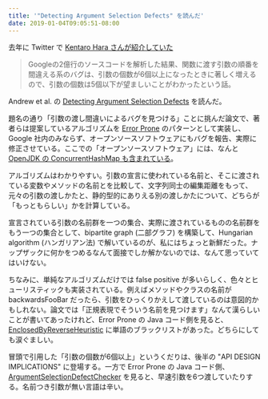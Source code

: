 ```yaml
---
title: '"Detecting Argument Selection Defects" を読んだ'
date: 2019-01-04T09:05:51-08:00
---
```

去年に Twitter で [Kentaro Hara さんが紹介していた](https://twitter.com/xharaken/status/1065050626223042560)

> Googleの2億行のソースコードを解析した結果、関数に渡す引数の順番を間違える系のバグは、引数の個数が6個以上になったときに著しく増えるので、引数の個数は5個以下が望ましいことがわかったという話。

Andrew et al. の [Detecting Argument Selection Defects](https://ai.google/research/pubs/pub46317) を読んだ。

題名の通り「引数の渡し間違いによるバグを見つける」ことに挑んだ論文で、著者らは提案しているアルゴリズムを [Error Prone](https://errorprone.info/) のパターンとして実装し、Google 社内のみならず、オープンソースソフトウェアにもバグを報告、実際に修正させている。ここでの「オープンソースソフトウェア」には、なんと [OpenJDK の ConcurrentHashMap も含まれている](https://bugs.openjdk.java.net/browse/JDK-8176402)。

アルゴリズムはわかりやすい。引数の宣言に使われている名前と、そこに渡されている変数やメソッドの名前とを比較して、文字列同士の編集距離をもって、元々の引数の渡しかたと、静的型的にありえる別の渡しかたについて、どちらが「もっともらしい」かを計算している。

宣言されている引数の名前群を一つの集合、実際に渡されているものの名前群をもう一つの集合として、bipartite graph (二部グラフ) を構築して、Hungarian algorithm (ハンガリアン法) で解いているのが、私にはちょっと新鮮だった。ナップザックに何かをつめるなんて面接でしか解かないのでは、なんて思っていてはいけない。

ちなみに、単純なアルゴリズムだけでは false positive が多いらしく、色々とヒューリスティックも実装されている。例えばメソッドやクラスの名前が backwardsFooBar だったら、引数をひっくりかえして渡しているのは意図的かもしれない。論文では「正規表現でそういう名前を見つけます」なんて漢らしいことが書いてあったけれど、Error Prone の Java コード側を見ると、[EnclosedByReverseHeuristic][EBRH] に単語のブラックリストがあった。どちらにしても涙ぐましい。

冒頭で引用した「引数の個数が6個以上」というくだりは、後半の "API DESIGN IMPLICATIONS" に登場する。一方で Error Prone の Java コード側、[ArgumentSelectionDefectChecker][ASDC] を見ると、早速引数を6つ渡していたりする。名前つき引数が無い言語は辛い。

[EBRH]: https://github.com/google/error-prone/blob/11de3e4910b83f420bf22192b58cdbe0465a5679/core/src/main/java/com/google/errorprone/bugpatterns/argumentselectiondefects/EnclosedByReverseHeuristic.java#L36
[ASDC]: https://github.com/google/error-prone/blob/11de3e4910b83f420bf22192b58cdbe0465a5679/core/src/main/java/com/google/errorprone/bugpatterns/argumentselectiondefects/ArgumentSelectionDefectChecker.java#L155